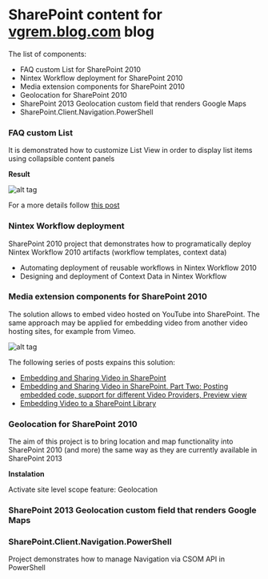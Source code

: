 # SharePoint content for [vgrem.blog.com](http://blog.vgrem.com/) blog


The list of components:

-   FAQ custom List for SharePoint 2010
-   Nintex Workflow deployment for SharePoint 2010
-   Media extension components for SharePoint 2010
-   Geolocation for SharePoint 2010
-   SharePoint 2013 Geolocation custom field that renders Google Maps
-   SharePoint.Client.Navigation.PowerShell

### FAQ custom List

It is demonstrated how to customize List View in order to display list items using collapsible content panels  

**Result**

![alt tag](http://vgrem.files.wordpress.com/2012/12/qandaccordionview.png?w=600)

For a more details follow [this post](http://blog.vgrem.com/2012/12/09/customize-the-rendering-of-a-view-in-list-view-in-sharepoint-2010-displaying-list-items-arranged-in-accordion/)

### Nintex Workflow deployment

SharePoint 2010 project that demonstrates how to programatically deploy Nintex Workflow 2010 artifacts (workflow templates, context data)
-   Automating deployment of reusable workflows in Nintex Workflow 2010
-   Designing and deployment of Context Data in Nintex Workflow
   

### Media extension components for SharePoint 2010

The solution allows to embed video hosted on YouTube into SharePoint. The same approach may be applied for embedding video from another video hosting sites, for example from Vimeo.

![alt tag](http://vgrem.files.wordpress.com/2012/10/video-links-view.png?w=640&h=319)


The following series of posts expains this solution:

-   [Embedding and Sharing Video in SharePoint](http://blog.vgrem.com/2012/10/28/embedding-and-sharing-video-in-sharepoint/)
-   [Embedding and Sharing Video in SharePoint. Part Two: Posting embedded code, support for different Video Providers, Preview view](http://blog.vgrem.com/2012/11/23/embedding-and-sharing-video-in-sharepoint-part-two-posting-embedded-code-support-for-different-video-providers-preview-view/)
-   [Embedding Video to a SharePoint Library](http://blog.vgrem.com/2013/09/26/embedding-video-to-a-sharepoint-library/)

### Geolocation for SharePoint 2010

The aim of this project is to bring location and map functionality into SharePoint 2010 (and more) the same way as they are currently available in SharePoint 2013

**Instalation**

Activate site level scope feature: Geolocation

### SharePoint 2013 Geolocation custom field that renders Google Maps

### SharePoint.Client.Navigation.PowerShell

Project demonstrates how to manage Navigation via CSOM API in PowerShell
